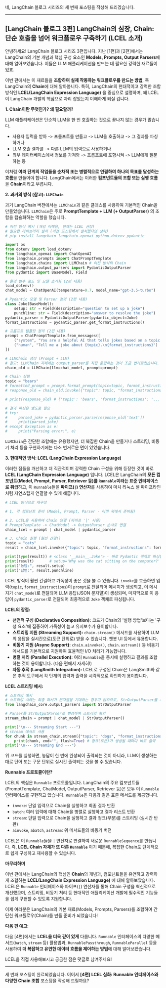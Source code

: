 네, LangChain 블로그 시리즈의 세 번째 포스팅을 작성해 드리겠습니다.

---

## [LangChain 블로그 3편] LangChain의 심장, Chain: 단순 호출을 넘어 워크플로우 구축하기 (LCEL 소개)

안녕하세요! LangChain 블로그 시리즈 3편입니다. 지난 [1편]과 [2편]에서는 LangChain의 기본 개념과 핵심 구성 요소인 **Models, Prompts, Output Parsers**에 대해 알아보았습니다. 이들은 LLM 애플리케이션을 만드는 데 필요한 강력한 재료들이었죠.

이번 편에서는 이 재료들을 **조합하여 실제 작동하는 워크플로우를 만드는 방법**, 즉 LangChain의 **Chain**에 대해 알아봅니다. 특히, LangChain의 현대적이고 강력한 조합 방식인 **LCEL(LangChain Expression Language)** 을 중심으로 설명하며, 왜 LCEL이 LangChain 개발의 핵심으로 자리 잡았는지 이해하게 되실 겁니다.

**1. Chain이란 무엇인가? 왜 필요할까?**

LLM 애플리케이션은 단순히 LLM을 한 번 호출하는 것으로 끝나지 않는 경우가 많습니다.

* 사용자 입력을 받아 -> 프롬프트를 만들고 -> LLM을 호출하고 -> 그 결과를 파싱하거나
* LLM 호출 결과를 -> 다른 LLM의 입력으로 사용하거나
* 외부 데이터베이스에서 정보를 가져와 -> 프롬프트에 포함시켜 -> LLM에게 질문하는 등

이처럼 **여러 단계의 작업들을 순차적 또는 병렬적으로 연결하여 하나의 목표를 달성하는 흐름**을 만들어야 합니다. LangChain에서는 이러한 **컴포넌트들의 조합 또는 실행 흐름**을 **Chain**이라고 부릅니다.

**2. 과거의 방식 (참고): `LLMChain`**

과거 LangChain 버전에서는 `LLMChain`과 같은 클래스를 사용하여 기본적인 Chain을 만들었습니다. `LLMChain`은 주로 **PromptTemplate + LLM (+ OutputParser)** 의 조합을 캡슐화하는 역할을 했습니다.

```python
# 이전 방식 예시 (개념 이해용, 현재는 LCEL 권장)
# 필요한 라이브러리 설치 (이전 포스팅에서 설치했다면 생략)
# pip install langchain langchain-openai python-dotenv pydantic

import os
from dotenv import load_dotenv
from langchain_openai import ChatOpenAI
from langchain.prompts import ChatPromptTemplate
from langchain.chains import LLMChain # 이전 방식의 Chain
from langchain.output_parsers import PydanticOutputParser
from pydantic import BaseModel, Field

# 환경 변수 로드 및 모델 초기화 (2편 내용)
load_dotenv()
chat_model = ChatOpenAI(temperature=0.7, model_name="gpt-3.5-turbo")

# Pydantic 모델 및 Parser 정의 (2편 내용)
class Joke(BaseModel):
    setup: str = Field(description="question to set up a joke")
    punchline: str = Field(description="answer to resolve the joke")
pydantic_parser = PydanticOutputParser(pydantic_object=Joke)
format_instructions = pydantic_parser.get_format_instructions()

# 프롬프트 템플릿 정의 (2편 내용)
prompt = ChatPromptTemplate.from_messages([
    ("system", "You are a helpful AI that tells jokes based on a topic."),
    ("human", "Tell me a joke about {topic}.\n{format_instructions}")
])

# LLMChain 생성 (Prompt + LLM)
# 참고: LLMChain 자체에는 output_parser를 직접 통합하는 것이 조금 번거로웠습니다.
chain_old = LLMChain(llm=chat_model, prompt=prompt)

# Chain 실행
topic = "bears"
# formatted_prompt = prompt.format_prompt(topic=topic, format_instructions=format_instructions).to_messages() # 직접 포맷팅 필요
# response_old = chain_old.invoke({"topic": topic, "format_instructions": format_instructions}) # 입력 변수 전달

# print(response_old) # {'topic': 'bears', 'format_instructions': '...', 'text': '{\n\t"setup": "Why don\'t bears wear shoes?",\n\t"punchline": "Because they have bear feet!"\n}'}

# 결과 파싱은 별도로 필요
# try:
#     parsed_joke = pydantic_parser.parse(response_old['text'])
#     print(parsed_joke)
# except Exception as e:
#     print("Parsing error:", e)

```

`LLMChain`은 간단한 조합에는 유용했지만, 더 복잡한 Chain을 만들거나 스트리밍, 비동기 처리 등을 구현하기에는 다소 번거로운 면이 있었습니다.

**3. 현대적인 방식: LCEL (LangChain Expression Language)**

이러한 점들을 개선하고 더 직관적이며 강력한 Chain 구성을 위해 등장한 것이 바로 **LCEL (LangChain Expression Language)** 입니다. LCEL은 LangChain의 **모든 컴포넌트(Model, Prompt, Parser, Retriever 등)를 `Runnable`이라는 표준 인터페이스로 취급**하고, 이 `Runnable`들을 **파이프(`|`) 연산자**를 사용하여 마치 리눅스 셸 파이프라인처럼 자연스럽게 연결할 수 있게 해줍니다.

```python
# LCEL 방식으로 재구성

# 1. 각 컴포넌트 준비 (Model, Prompt, Parser - 이미 위에서 준비됨)

# 2. LCEL을 사용하여 Chain 연결 (파이프 '|' 사용)
# PromptTemplate -> ChatModel -> OutputParser 순서로 연결
chain_lcel = prompt | chat_model | pydantic_parser

# 3. Chain 실행 (훨씬 간결!)
topic = "cats"
result = chain_lcel.invoke({"topic": topic, "format_instructions": format_instructions})

print(type(result)) # <class '__main__.Joke'> - 바로 Pydantic 객체로 파싱됨!
print(result)       # setup='Why was the cat sitting on the computer?' punchline='To keep an eye on the mouse!'
print("농담:", result.setup)
print("답변:", result.punchline)
```

LCEL 방식이 훨씬 간결하고 가독성이 좋은 것을 볼 수 있습니다. `invoke`를 호출하면 입력(`topic`, `format_instructions`)이 `prompt`로 전달되어 메시지가 생성되고, 이 메시지가 `chat_model`로 전달되어 LLM 응답(JSON 문자열)이 생성되며, 마지막으로 이 응답이 `pydantic_parser`로 전달되어 최종적으로 `Joke` 객체로 파싱됩니다.

**LCEL의 장점:**

* **선언적 구성 (Declarative Composition):** 코드가 Chain의 '실행 방법'보다는 '구성 요소'에 집중하여 가독성이 높고 유지보수가 용이합니다.
* **스트리밍 지원 (Streaming Support):** `chain.stream()` 메서드를 사용하여 LLM의 응답을 실시간으로(토큰 단위로) 받을 수 있습니다. 챗봇 UI 등에서 유용합니다.
* **비동기 지원 (Async Support):** `chain.ainvoke()`, `chain.astream()` 등 비동기 메서드를 기본적으로 지원하여 효율적인 I/O 처리가 가능합니다.
* **병렬 처리 (Parallel Execution):** 여러 `Runnable`을 동시에 실행하고 결과를 조합하는 것이 용이합니다. (다음 편에서 자세히!)
* **자동 추적 (LangSmith Integration):** LCEL로 구성된 Chain은 LangSmith와 같은 추적 도구에서 각 단계의 입력과 출력을 시각적으로 확인하기 용이합니다.

**LCEL 스트리밍 예시:**

```python
# 스트리밍 예시
# 스트리밍 시에는 최종 파서가 문자열을 기대하는 경우가 많으므로, StrOutputParser를 사용하거나 파싱 단계를 제외합니다.
from langchain_core.output_parsers import StrOutputParser

# Parser를 StrOutputParser로 변경하여 스트리밍 확인
stream_chain = prompt | chat_model | StrOutputParser()

print("\n--- Streaming Start ---")
# stream 메서드 사용
for chunk in stream_chain.stream({"topic": "dogs", "format_instructions": format_instructions}):
    print(chunk, end="", flush=True) # 청크(토큰)가 생성될 때마다 바로 출력
print("\n--- Streaming End ---")
```

위 코드를 실행하면, 농담이 한 번에 완성되어 출력되는 것이 아니라, LLM이 생성하는 대로 단어 또는 구문 단위로 실시간 출력되는 것을 볼 수 있습니다.

**Runnable 프로토콜이란?**

LCEL의 핵심은 `Runnable` 프로토콜입니다. LangChain의 주요 컴포넌트들(PromptTemplate, ChatModel, OutputParser, Retriever 등)은 모두 이 `Runnable` 인터페이스를 구현하고 있습니다. `Runnable`은 다음과 같은 표준 메서드를 제공합니다.

* `invoke`: 단일 입력으로 Chain을 실행하고 최종 결과 반환
* `batch`: 여러 입력에 대해 Chain을 병렬로 실행하고 결과 리스트 반환
* `stream`: 단일 입력으로 Chain을 실행하고 결과 청크(부분)를 스트리밍 (실시간 반환)
* `ainvoke`, `abatch`, `astream`: 위 메서드들의 비동기 버전

LCEL은 이 `Runnable`들을 `|` 연산자로 연결하여 새로운 `RunnableSequence`를 만듭니다. 즉, **LCEL Chain 자체가 또 다른 `Runnable`** 이기 때문에, 복잡한 Chain도 단계적으로 쉽게 구성하고 재사용할 수 있습니다.

**마무리하며**

이번 편에서는 LangChain의 핵심인 **Chain**의 개념과, 컴포넌트들을 유연하고 강력하게 조합하는 **LCEL(LangChain Expression Language)** 에 대해 알아보았습니다. LCEL은 `Runnable` 인터페이스와 파이프(`|`) 연산자를 통해 Chain 구성을 혁신적으로 개선했으며, 스트리밍, 비동기 처리 등 현대적인 애플리케이션 개발에 필수적인 기능들을 쉽게 구현할 수 있도록 지원합니다.

이제 여러분은 LangChain의 기본 재료(Models, Prompts, Parsers)를 조합하여 간단한 워크플로우(Chain)를 만들 준비가 되었습니다!

**다음 편 예고:**

다음 [4편]에서는 **LCEL을 더욱 깊이 있게** 다룹니다. `Runnable` 인터페이스의 다양한 메서드(`batch`, `stream` 등) 활용법과, `RunnablePassthrough`, `RunnableParallel` 등을 사용하여 **더 복잡하고 유연한 데이터 흐름을 제어하는 방법**에 대해 알아보겠습니다.

LCEL을 직접 사용해보시고 궁금한 점은 댓글로 남겨주세요!

---

세 번째 포스팅이 완료되었습니다. 이어서 **[4편] LCEL 심화: Runnable 인터페이스와 다양한 Chain 조합** 포스팅을 작성해 드릴까요?